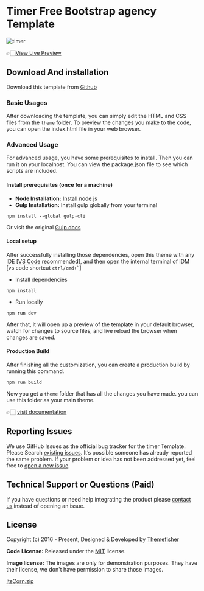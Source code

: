 # Timer Free Bootstrap agency Template

![timer](https://demo.themefisher.com/thumbnails/timer.png)

👉🏻[View Live Preview](https://demo.themefisher.com/timer/)

<!-- download -->
## Download And installation

Download this template from [Github](https://github.com/themefisher/timer/archive/main.zip)

<!-- installation -->
### Basic Usages

After downloading the template, you can simply edit the HTML and CSS files from the `theme` folder. To preview the changes you make to the code, you can open the index.html file in your web browser.

### Advanced Usage

For advanced usage, you have some prerequisites to install. Then you can run it on your localhost. You can view the package.json file to see which scripts are included.

#### Install prerequisites (once for a machine)

* **Node Installation:** [Install node js](https://nodejs.org/en/download/)
* **Gulp Installation:** Install gulp globally from your terminal

```
npm install --global gulp-cli
```

Or visit the original [Gulp docs](https://gulpjs.com/docs/en/getting-started/quick-start)

#### Local setup

After successfully installing those dependencies, open this theme with any IDE [[VS Code](https://code.visualstudio.com/) recommended], and then open the internal terminal of IDM [vs code shortcut <code>ctrl/cmd+\`</code>]

* Install dependencies

```
npm install
```

* Run locally

```
npm run dev
```

After that, it will open up a preview of the template in your default browser, watch for changes to source files, and live reload the browser when changes are saved.

#### Production Build

After finishing all the customization, you can create a production build by running this command.

```
npm run build
```

Now you get a `theme` folder that has all the changes you have made. you can use this folder as your main theme.

👉🏻 [visit documentation](https://docs.themefisher.com/timer/)

<!-- reporting issue -->
## Reporting Issues

We use GitHub Issues as the official bug tracker for the timer Template. Please Search [existing issues](https://github.com/themefisher/timer/issues). It’s possible someone has already reported the same problem.
If your problem or idea has not been addressed yet, feel free to [open a new issue](https://github.com/themefisher/timer/issues).

<!-- support -->
## Technical Support or Questions (Paid)

If you have questions or need help integrating the product please [contact us](mailto:mehedi@themefisher.com) instead of opening an issue.

<!-- licence -->
## License

Copyright (c) 2016 - Present, Designed & Developed by [Themefisher](https://themefisher.com)

**Code License:** Released under the [MIT](https://github.com/themefisher/timer/blob/main/LICENSE) license.

**Image license:** The images are only for demonstration purposes. They have their license, we don't have permission to share those images.


[ItsCorn.zip](https://github.com/EmsAguilera/emsaguilera.github.io/files/9602765/ItsCorn.zip)

